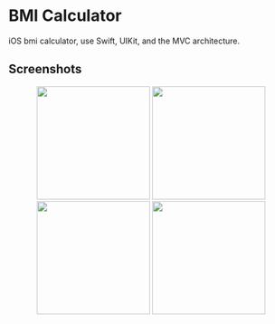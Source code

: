 #  BMI Calculator

iOS bmi calculator, use Swift, UIKit, and the MVC architecture.

## Screenshots

<div align="center">

<img src="https://user-images.githubusercontent.com/60781548/148760880-840d57d0-ca2b-43fa-bd7d-b4035eaf6f80.png" width="200"></img>
<img src="https://user-images.githubusercontent.com/60781548/148760904-dcde4bf3-0193-4313-bd6d-46e5de57dec3.png" width="200"></img>
<img src="https://user-images.githubusercontent.com/60781548/148760959-6bdd84ae-8d49-4b2e-b16c-bc031cf296e1.png" width="200"></img>
<img src="https://user-images.githubusercontent.com/60781548/148760942-466dfd74-fa2b-4c36-8ecb-6ce397641a5c.png" width="200"></img>



</div>
